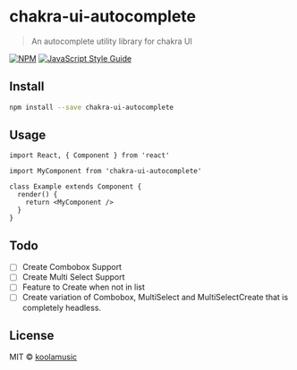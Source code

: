 # chakra-ui-autocomplete

> An autocomplete utility library for chakra UI

[![NPM](https://img.shields.io/npm/v/chakra-ui-autocomplete.svg)](https://www.npmjs.com/package/chakra-ui-autocomplete) [![JavaScript Style Guide](https://img.shields.io/badge/code_style-standard-brightgreen.svg)](https://standardjs.com)

## Install

```bash
npm install --save chakra-ui-autocomplete
```

## Usage

```tsx
import React, { Component } from 'react'

import MyComponent from 'chakra-ui-autocomplete'

class Example extends Component {
  render() {
    return <MyComponent />
  }
}
```

## Todo

- [ ] Create Combobox Support
- [ ] Create Multi Select Support
- [ ] Feature to Create when not in list
- [ ] Create variation of Combobox, MultiSelect and MultiSelectCreate that is completely headless.

## License

MIT © [koolamusic](https://github.com/koolamusic)
